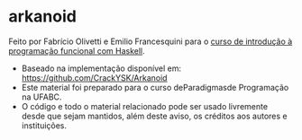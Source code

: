 # arkanoid



Feito por Fabrício Olivetti e Emilio Francesquini para o [curso de introdução à programação funcional com Haskell](http://pesquisa.ufabc.edu.br/haskell/posts/cursos/01-Curso%20B%C3%A1sico%20%282018%29.html).

- Baseado na implementação disponível em: https://github.com/CrackYSK/Arkanoid 
- Este material foi preparado para o curso deParadigmasde Programação na UFABC.
- O código e todo o material relacionado pode ser usado livremente
  desde que sejam mantidos, além deste aviso, os créditos aos autores
  e instituições.
